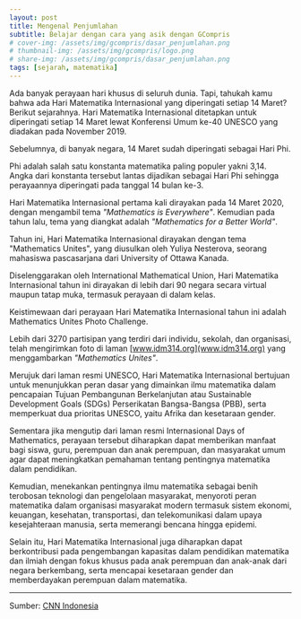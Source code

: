 ```yaml
---
layout: post
title: Mengenal Penjumlahan
subtitle: Belajar dengan cara yang asik dengan GCompris
# cover-img: /assets/img/gcompris/dasar_penjumlahan.png
# thumbnail-img: /assets/img/gcompris/logo.png
# share-img: /assets/img/gcompris/dasar_penjumlahan.png
tags: [sejarah, matematika]
---
```


Ada banyak perayaan hari khusus di seluruh dunia. Tapi, tahukah kamu bahwa ada Hari Matematika Internasional yang diperingati setiap 14 Maret? Berikut sejarahnya.
Hari Matematika Internasional ditetapkan untuk diperingati setiap 14 Maret lewat Konferensi Umum ke-40 UNESCO yang diadakan pada November 2019.

Sebelumnya, di banyak negara, 14 Maret sudah diperingati sebagai Hari Phi.

Phi adalah salah satu konstanta matematika paling populer yakni 3,14. Angka dari konstanta tersebut lantas dijadikan sebagai Hari Phi sehingga perayaannya diperingati pada tanggal 14 bulan ke-3.

Hari Matematika Internasional pertama kali dirayakan pada 14 Maret 2020, dengan mengambil tema *"Mathematics is Everywhere"*. Kemudian pada tahun lalu, tema yang diangkat adalah *"Mathematics for a Better World"*.

Tahun ini, Hari Matematika Internasional dirayakan dengan tema "Mathematics Unites", yang diusulkan oleh Yuliya Nesterova, seorang mahasiswa pascasarjana dari University of Ottawa Kanada.

Diselenggarakan oleh International Mathematical Union, Hari Matematika Internasional tahun ini dirayakan di lebih dari 90 negara secara virtual maupun tatap muka, termasuk perayaan di dalam kelas.

Keistimewaan dari perayaan Hari Matematika Internasional tahun ini adalah Mathematics Unites Photo Challenge.

Lebih dari 3270 partisipan yang terdiri dari individu, sekolah, dan organisasi, telah mengirimkan foto di laman [www.idm314.org](www.idm314.org) yang menggambarkan *"Mathematics Unites"*.

Merujuk dari laman resmi UNESCO, Hari Matematika Internasional bertujuan untuk menunjukkan peran dasar yang dimainkan ilmu matematika dalam pencapaian Tujuan Pembangunan Berkelanjutan atau Sustainable Development Goals (SDGs) Perserikatan Bangsa-Bangsa (PBB), serta memperkuat dua prioritas UNESCO, yaitu Afrika dan kesetaraan gender.

Sementara jika mengutip dari laman resmi Internasional Days of Mathematics, perayaan tersebut diharapkan dapat memberikan manfaat bagi siswa, guru, perempuan dan anak perempuan, dan masyarakat umum agar dapat meningkatkan pemahaman tentang pentingnya matematika dalam pendidikan.

Kemudian, menekankan pentingnya ilmu matematika sebagai benih terobosan teknologi dan pengelolaan masyarakat, menyoroti peran matematika dalam organisasi masyarakat modern termasuk sistem ekonomi, keuangan, kesehatan, transportasi, dan telekomunikasi dalam upaya kesejahteraan manusia, serta memerangi bencana hingga epidemi.

Selain itu, Hari Matematika Internasional juga diharapkan dapat berkontribusi pada pengembangan kapasitas dalam pendidikan matematika dan ilmiah dengan fokus khusus pada anak perempuan dan anak-anak dari negara berkembang, serta mencapai kesetaraan gender dan memberdayakan perempuan dalam matematika.

---
Sumber: [CNN Indonesia](https://www.cnnindonesia.com/gaya-hidup/20220314101406-284-770792/sejarah-hari-matematika-internasional-yang-diperingati-tiap-14-maret#:~:text=Hari%20Matematika%20Internasional%20ditetapkan%20untuk,sudah%20diperingati%20sebagai%20Hari%20Phi.)